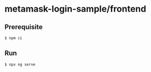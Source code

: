 # metamask-login-sample/frontend

## Prerequisite

```sh
$ npm ci
```

## Run

```sh
$ npx ng serve
```
